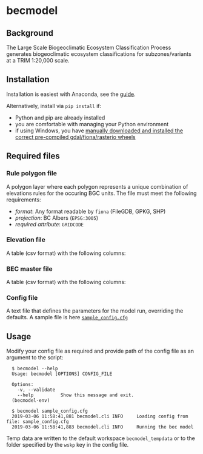# becmodel

## Background

The Large Scale Biogeoclimatic Ecosystem Classification Process generates biogeoclimatic ecosystem classifications for subzones/variants at a TRIM 1:20,000 scale.


## Installation

Installation is easiest with Anaconda, see the [guide](doc/conda_guide.md).

Alternatively, install via `pip install` if:

- Python and pip are already installed
- you are comfortable with managing your Python environment
- if using Windows, you have [manually downloaded and installed the correct pre-compiled gdal/fiona/rasterio wheels](https://www.lfd.uci.edu/~gohlke/pythonlibs/#gdal)

## Required files

### Rule polygon file

A polygon layer where each polygon represents a unique combination of elevations rules for the occuring BGC units. The file must meet the following requirements:

- *format*: Any format readable by `fiona` (FileGDB, GPKG, SHP)
- *projection*: BC Albers (`EPSG:3005`)
- *required attribute*: `GRIDCODE`

### Elevation file

A table (csv format) with the following columns:


### BEC master file

A table (csv format) with the following columns:


### Config file

A text file that defines the parameters for the model run, overriding the defaults. A sample file is here [`sample_config.cfg`](sample_config.cfg)



## Usage

Modify your config file as required and provide path of the config file as an argument to the script:

      $ becmodel --help
      Usage: becmodel [OPTIONS] CONFIG_FILE

      Options:
        -v, --validate
        --help          Show this message and exit.
      (becmodel-env)

      $ becmodel sample_config.cfg
      2019-03-06 11:58:41,881 becmodel.cli INFO     Loading config from file: sample_config.cfg
      2019-03-06 11:58:41,883 becmodel.cli INFO     Running the bec model

Temp data are written to the default workspace `becmodel_tempdata` or to the folder specified by the `wskp` key in the config file.